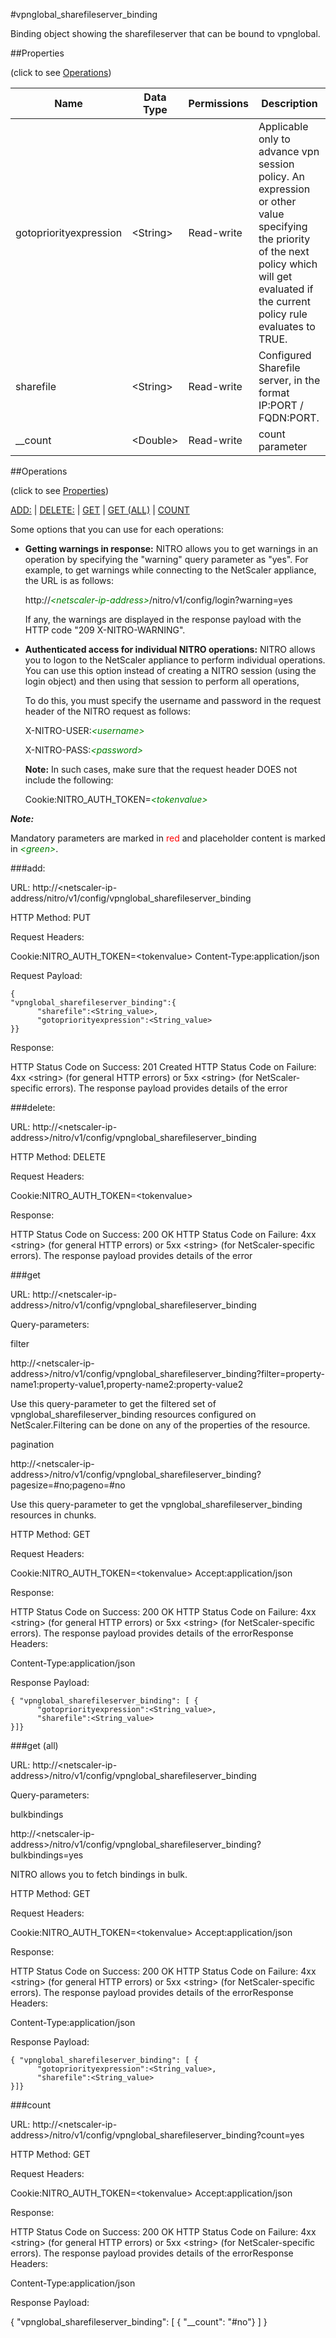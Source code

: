 #vpnglobal_sharefileserver_binding

Binding object showing the sharefileserver that can be bound to vpnglobal.


##Properties 
<span>(click to see [Operations](#operations))</span>


<table><thead><tr><th>Name</th><th> Data Type</th><th> Permissions</th><th>Description</th></tr></thead><tbody><tr><td>gotopriorityexpression</td><td>&lt;String></td><td>Read-write</td><td>Applicable only to advance vpn session policy. An expression or other value specifying the priority of the next policy which will get evaluated if the current policy rule evaluates to TRUE.</td><tr><tr><td>sharefile</td><td>&lt;String></td><td>Read-write</td><td>Configured Sharefile server, in the format IP:PORT / FQDN:PORT.</td><tr><tr><td>__count</td><td>&lt;Double></td><td>Read-write</td><td>count parameter</td><tr></tbody></table>
##Operations 
<span>(click to see [Properties](#properties))</span>


[ADD:](#add:) | [DELETE:](#delete:) | [GET](#get) | [GET (ALL)](#get-(all)) | [COUNT](#count)


Some options that you can use for each operations:
<ul><li><p><b>Getting warnings in response:</b> NITRO allows you to get warnings in an operation by specifying the "warning" query parameter as "yes". For example, to get warnings while connecting to the NetScaler appliance, the URL is as follows:</p><p>http://<span style="color:green;font-style:italic;">&lt;netscaler-ip-address&gt;</span>/nitro/v1/config/login?warning=yes</p><p>If any, the warnings are displayed in the response payload with the HTTP code "209 X-NITRO-WARNING".</p></li><li><p><b>Authenticated access for individual NITRO operations:</b> NITRO allows you to logon to the NetScaler appliance to perform individual operations. You can use this option instead of creating a NITRO session (using the login object) and then using that session to perform all operations,</p><p>To do this, you must specify the username and password in the request header of the NITRO request as follows:</p><p>X-NITRO-USER:<span style="color:green;font-style:italic;">&lt;username&gt;</span></p><p>X-NITRO-PASS:<span style="color:green;font-style:italic;">&lt;password&gt;</span></p><p><b>Note:</b> In such cases, make sure that the request header DOES not include the following:</p><p>Cookie:NITRO_AUTH_TOKEN=<span style="color:green;font-style:italic;">&lt;tokenvalue&gt;</span></p></li></ul>



***Note:*** 
Mandatory parameters are marked in <span style="color:#FF0000;">red</span> and placeholder content is marked in <span style="color:green;font-style:italic">&lt;green&gt;</span>.

###add:



URL: http://&lt;netscaler-ip-address/nitro/v1/config/vpnglobal_sharefileserver_binding
HTTP Method: PUT
Request Headers:

Cookie:NITRO_AUTH_TOKEN=&lt;tokenvalue&gt;Content-Type:application/json

Request Payload: ```{"vpnglobal_sharefileserver_binding":{      "sharefile":<String_value>,      "gotopriorityexpression":<String_value>}}```
Response:
HTTP Status Code on Success: 201 CreatedHTTP Status Code on Failure: 4xx &lt;string&gt; (for general HTTP errors) or 5xx &lt;string&gt; (for NetScaler-specific errors). The response payload provides details of the error


###delete:



URL: http://&lt;netscaler-ip-address&gt;/nitro/v1/config/vpnglobal_sharefileserver_binding
HTTP Method: DELETE
Request Headers:

Cookie:NITRO_AUTH_TOKEN=&lt;tokenvalue&gt;

Response:
HTTP Status Code on Success: 200 OKHTTP Status Code on Failure: 4xx &lt;string&gt; (for general HTTP errors) or 5xx &lt;string&gt; (for NetScaler-specific errors). The response payload provides details of the error


###get



URL: http://&lt;netscaler-ip-address&gt;/nitro/v1/config/vpnglobal_sharefileserver_binding
Query-parameters:
filter
http://&lt;netscaler-ip-address&gt;/nitro/v1/config/vpnglobal_sharefileserver_binding?filter=property-name1:property-value1,property-name2:property-value2
Use this query-parameter to get the filtered set of vpnglobal_sharefileserver_binding resources configured on NetScaler.Filtering can be done on any of the properties of the resource.


pagination
http://&lt;netscaler-ip-address&gt;/nitro/v1/config/vpnglobal_sharefileserver_binding?pagesize=#no;pageno=#no
Use this query-parameter to get the vpnglobal_sharefileserver_binding resources in chunks.



HTTP Method: GET
Request Headers:

Cookie:NITRO_AUTH_TOKEN=&lt;tokenvalue&gt;Accept:application/json

Response:
HTTP Status Code on Success: 200 OKHTTP Status Code on Failure: 4xx &lt;string&gt; (for general HTTP errors) or 5xx &lt;string&gt; (for NetScaler-specific errors). The response payload provides details of the errorResponse Headers:

Content-Type:application/json

Response Payload: ```{ "vpnglobal_sharefileserver_binding": [ {      "gotopriorityexpression":<String_value>,      "sharefile":<String_value>}]}```



###get (all)



URL: http://&lt;netscaler-ip-address&gt;/nitro/v1/config/vpnglobal_sharefileserver_binding
Query-parameters:
bulkbindings
http://&lt;netscaler-ip-address&gt;/nitro/v1/config/vpnglobal_sharefileserver_binding?bulkbindings=yes
NITRO allows you to fetch bindings in bulk.



HTTP Method: GET
Request Headers:

Cookie:NITRO_AUTH_TOKEN=&lt;tokenvalue&gt;Accept:application/json

Response:
HTTP Status Code on Success: 200 OKHTTP Status Code on Failure: 4xx &lt;string&gt; (for general HTTP errors) or 5xx &lt;string&gt; (for NetScaler-specific errors). The response payload provides details of the errorResponse Headers:

Content-Type:application/json

Response Payload: ```{ "vpnglobal_sharefileserver_binding": [ {      "gotopriorityexpression":<String_value>,      "sharefile":<String_value>}]}```



###count



URL: http://&lt;netscaler-ip-address&gt;/nitro/v1/config/vpnglobal_sharefileserver_binding?count=yes
HTTP Method: GET
Request Headers:

Cookie:NITRO_AUTH_TOKEN=&lt;tokenvalue&gt;Accept:application/json

Response:
HTTP Status Code on Success: 200 OKHTTP Status Code on Failure: 4xx &lt;string&gt; (for general HTTP errors) or 5xx &lt;string&gt; (for NetScaler-specific errors). The response payload provides details of the errorResponse Headers:

Content-Type:application/json

Response Payload: 
{ "vpnglobal_sharefileserver_binding": [ { "__count": "#no"} ] }


